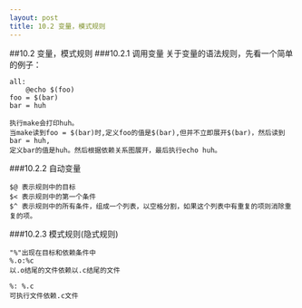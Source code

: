 ```yaml
---
layout: post
title: 10.2 变量，模式规则
---
```


##10.2 变量，模式规则
###10.2.1 调用变量
关于变量的语法规则，先看一个简单的例子：

    all:
        @echo $(foo)
    foo = $(bar)
    bar = huh
    
    执行make会打印huh。
    当make读到foo = $(bar)时,定义foo的值是$(bar),但并不立即展开$(bar)，然后读到bar = huh,
    定义bar的值是huh。然后根据依赖关系图展开，最后执行echo huh。

###10.2.2 自动变量

    $@ 表示规则中的目标
    $< 表示规则中的第一个条件
    $^ 表示规则中的所有条件，组成一个列表，以空格分割，如果这个列表中有重复的项则消除重复的项。

###10.2.3 模式规则(隐式规则)
    
    "%"出现在目标和依赖条件中
    %.o:%c
    以.o结尾的文件依赖以.c结尾的文件
    
    %: %.c
    可执行文件依赖.c文件
